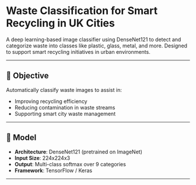 # Waste Classification for Smart Recycling in UK Cities

A deep learning-based image classifier using DenseNet121 to detect and categorize waste into classes like plastic, glass, metal, and more. Designed to support smart recycling initiatives in urban environments.

---

## 📌 Objective

Automatically classify waste images to assist in:
- Improving recycling efficiency
- Reducing contamination in waste streams
- Supporting smart city waste management

---

## 🧠 Model

- **Architecture**: DenseNet121 (pretrained on ImageNet)
- **Input Size**: 224x224x3
- **Output**: Multi-class softmax over 9 categories
- **Framework**: TensorFlow / Keras

---

